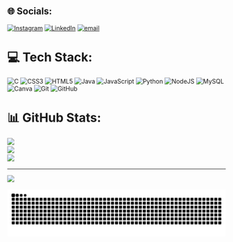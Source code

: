 ## 🌐 Socials:
[![Instagram](https://img.shields.io/badge/Instagram-%23E4405F.svg?logo=Instagram&logoColor=white)](https://instagram.com/gu._.padilha) [![LinkedIn](https://img.shields.io/badge/LinkedIn-%230077B5.svg?logo=linkedin&logoColor=white)](https://linkedin.com/in/gustavo-cigerza-padilha-28bbba23a) [![email](https://img.shields.io/badge/Email-D14836?logo=gmail&logoColor=white)](mailto:padilhacgustavo@gmail.com) 

# 💻 Tech Stack:
![C](https://img.shields.io/badge/c-%2300599C.svg?style=for-the-badge&logo=c&logoColor=white) ![CSS3](https://img.shields.io/badge/css3-%231572B6.svg?style=for-the-badge&logo=css3&logoColor=white) ![HTML5](https://img.shields.io/badge/html5-%23E34F26.svg?style=for-the-badge&logo=html5&logoColor=white) ![Java](https://img.shields.io/badge/java-%23ED8B00.svg?style=for-the-badge&logo=openjdk&logoColor=white) ![JavaScript](https://img.shields.io/badge/javascript-%23323330.svg?style=for-the-badge&logo=javascript&logoColor=%23F7DF1E) ![Python](https://img.shields.io/badge/python-3670A0?style=for-the-badge&logo=python&logoColor=ffdd54) ![NodeJS](https://img.shields.io/badge/node.js-6DA55F?style=for-the-badge&logo=node.js&logoColor=white) ![MySQL](https://img.shields.io/badge/mysql-4479A1.svg?style=for-the-badge&logo=mysql&logoColor=white) ![Canva](https://img.shields.io/badge/Canva-%2300C4CC.svg?style=for-the-badge&logo=Canva&logoColor=white) ![Git](https://img.shields.io/badge/git-%23F05033.svg?style=for-the-badge&logo=git&logoColor=white) ![GitHub](https://img.shields.io/badge/github-%23121011.svg?style=for-the-badge&logo=github&logoColor=white)
# 📊 GitHub Stats:
![](https://github-readme-stats.vercel.app/api?username=GustavoCPadilha&theme=aura&hide_border=false&include_all_commits=false&count_private=false)<br/>
![](https://nirzak-streak-stats.vercel.app/?user=GustavoCPadilha&theme=aura&hide_border=false)<br/>
![](https://github-readme-stats.vercel.app/api/top-langs/?username=GustavoCPadilha&theme=aura&hide_border=false&include_all_commits=false&count_private=false&layout=compact)

---
[![](https://visitcount.itsvg.in/api?id=GustavoCPadilha&icon=0&color=0)](https://visitcount.itsvg.in)

<picture align="center">
  <source media="(prefers-color-scheme: dark)" srcset="https://raw.githubusercontent.com/gustavocpadilha/gustavocpadilha/output/github-contribution-grid-snake-dark.svg">
  <source media="(prefers-color-scheme: light)" srcset="https://raw.githubusercontent.com/gustavocpadilha/gustavocpadilha/output/github-contribution-grid-snake-dark.svg">
  <img align="center" alt="github contribution grid snake animation" src="https://raw.githubusercontent.com/gustavocpadilha/gustavocpadilha/output/github-contribution-grid-snake.svg">
</picture>
